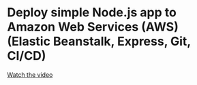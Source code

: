 #  Deploy simple Node.js app to Amazon Web Services (AWS) (Elastic Beanstalk, Express, Git, CI/CD)

[Watch the video](https://youtu.be/b0g-FJ5Zbb8)
